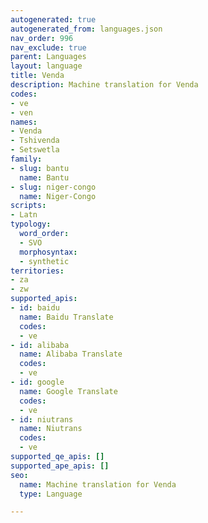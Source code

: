 ```yaml
---
autogenerated: true
autogenerated_from: languages.json
nav_order: 996
nav_exclude: true
parent: Languages
layout: language
title: Venda
description: Machine translation for Venda
codes:
- ve
- ven
names:
- Venda
- Tshivenda
- Setswetla
family:
- slug: bantu
  name: Bantu
- slug: niger-congo
  name: Niger-Congo
scripts:
- Latn
typology:
  word_order:
  - SVO
  morphosyntax:
  - synthetic
territories:
- za
- zw
supported_apis:
- id: baidu
  name: Baidu Translate
  codes:
  - ve
- id: alibaba
  name: Alibaba Translate
  codes:
  - ve
- id: google
  name: Google Translate
  codes:
  - ve
- id: niutrans
  name: Niutrans
  codes:
  - ve
supported_qe_apis: []
supported_ape_apis: []
seo:
  name: Machine translation for Venda
  type: Language

---
```


